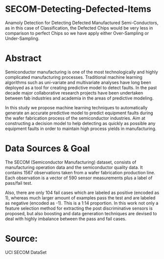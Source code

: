 # SECOM-Detecting-Defected-Items

Anamoly Detection for Detecting Defected Manufactured Semi-Conductors, as in this case  of Classification, the Defected Chips would be very less in comparison to perfect Chips so we have apply either Over-Sampling or Under-Sampling.

# Abstract

 Semiconductor manufacturing is one of the most technologically and highly complicated manufacturing processes. Traditional machine learning algorithms such as uni-variate and multivariate analyses have long been deployed as a tool for creating predictive model to detect faults. In the past decade major collaborative research projects have been undertaken between fab industries and academia in the areas of predictive modeling.
 
 In this study we propose machine learning techniques to automatically generate an accurate predictive model to predict equipment faults during the wafer fabrication process of the semiconductor industries. Aim at constructing a decision model to help detecting as quickly as possible any equipment faults in order to maintain high process yields in manufacturing.
     
# Data Sources & Goal
 The SECOM (Semiconductor Manufacturing) dataset, consists of manufacturing operation data and the semiconductor quality data. It contains 1567 observations taken from a wafer fabrication production line. Each observation is a vector of 590 sensor measurements plus a label of pass/fail test.
 
 Also, there are only 104 fail cases which are labeled as positive (encoded as 1), whereas much larger amount of examples pass the test and are labeled as negative (encoded as -1). This is a 1:14 proportion. In this work not only a feature selection method for extracting the post discriminative sensors is proposed, but also boosting and data generation techniques are devised to deal with highly imbalance between the pass and fail cases. 
 
 
# Source:
UCI SECOM DataSet
